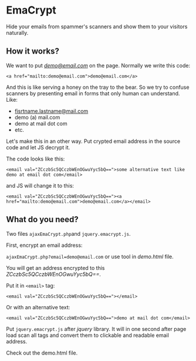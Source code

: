 # EmaCrypt
Hide your emails from spammer's scanners and show them to your visitors naturally.

## How it works?

We want to put *demo@email.com* on the page. Normally we write this code: 

```<a href="mailto:demo@email.com">demo@email.com</a>```

And this is like serving a honey on the tray to the bear. So we try to confuse scanners by presenting email in forms that only human can understand. Like:

+ fisrtname.lastname@mail.com
+ demo (a) mail.com
+ demo at mail dot com
+ etc.

Let's make this in an other way. Put crypted email address in the source code and let JS decrypt it.

The code looks like this:

```<email val="ZCczbSc5QCczbWEnOGwuYyc5bQ==">some alternative text like demo at email dot com</email>```

and JS will change it to this:

```<email val="ZCczbSc5QCczbWEnOGwuYyc5bQ=="><a href="mailto:demo@email.com">demo@email.com</a></email>```

## What do you need?

Two files ```ajaxEmaCrypt.php```and ```jquery.emacrypt.js```. 

First, encrypt an email address:

```ajaxEmaCrypt.php?email=demo@email.com``` or use tool in *demo.html* file.

You will get an address encrypted to this *ZCczbSc5QCczbWEnOGwuYyc5bQ==*.

Put it in `<email>` tag:

```<email val="ZCczbSc5QCczbWEnOGwuYyc5bQ=="></email>```

Or with an alternative text:

```<email val="ZCczbSc5QCczbWEnOGwuYyc5bQ==">demo at mail dot com</email>```

Put ```jquery.emacrypt.js``` after *jquery* library. It will in one second after page load scan all *<email>* tags and convert them to clickable and readable email address.

Check out the demo.html file.


